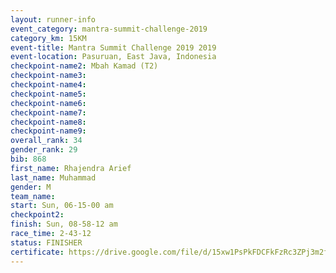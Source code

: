 ```yaml
---
layout: runner-info 
event_category: mantra-summit-challenge-2019 
category_km: 15KM 
event-title: Mantra Summit Challenge 2019 2019 
event-location: Pasuruan, East Java, Indonesia 
checkpoint-name2: Mbah Kamad (T2) 
checkpoint-name3: 
checkpoint-name4: 
checkpoint-name5: 
checkpoint-name6: 
checkpoint-name7: 
checkpoint-name8: 
checkpoint-name9: 
overall_rank: 34
gender_rank: 29
bib: 868
first_name: Rhajendra Arief
last_name: Muhammad
gender: M
team_name: 
start: Sun, 06-15-00 am
checkpoint2: 
finish: Sun, 08-58-12 am
race_time: 2-43-12
status: FINISHER
certificate: https://drive.google.com/file/d/15xw1PsPkFDCFkFzRc3ZPj3m2fG75UZLV/view?usp=sharing
---
```

